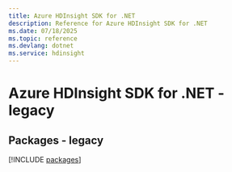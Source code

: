```yaml
---
title: Azure HDInsight SDK for .NET
description: Reference for Azure HDInsight SDK for .NET
ms.date: 07/18/2025
ms.topic: reference
ms.devlang: dotnet
ms.service: hdinsight
---
```

# Azure HDInsight SDK for .NET - legacy
## Packages - legacy
[!INCLUDE [packages](hdinsight-index.md)]